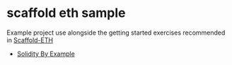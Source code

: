 # scaffold eth sample

Example project use alongside the getting started exercises recommended
in [Scaffold-ETH](https://github.com/scaffold-eth/scaffold-eth#-scaffold-eth)

* [Solidity By Example](https://solidity-by-example.org/)

